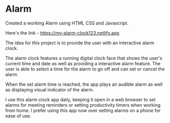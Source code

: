 # Alarm
Created a working Alarm using HTML CSS and Javascript.

Here's the link - https://my-alarm-clock123.netlify.app

The idea for this project is to provide the user with an interactive alarm clock.

The alarm clock features a running digital clock face that shows the user's current time and date as well as providing a interactive alarm feature. The user is able to select a time for the alarm to go off and can set or cancel the alarm.

When the set alarm time is reached, the app plays an audible alarm as well as displaying visual indicator of the alarm.

I use this alarm clock app daily, keeping it open in a web browser to set alarms for meeting reminders or setting productivity timers when working from home. I prefer using this app now over setting alarms on a phone for ease of use.
